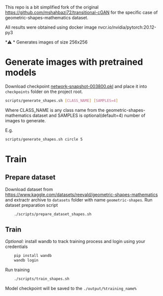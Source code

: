 This repo is a bit simplified fork of the original https://github.com/mshahbazi72/transitional-cGAN for the specific case of geometric-shapes-mathematics dataset. 

All results were obtained using docker image nvcr.io/nvidia/pytorch:20.12-py3

*⚠️ * Generates images of size 256x256

# Generate images with pretrained models
Download checkpoint [network-snapshot-003800.pkl](https://drive.google.com/file/d/1lKRhnbjQM8birI_X12JDd3L4ePvVfMDO/view?usp=sharing) and place it into `checkpoints` folder on the project root.

```bash
scripts/generate_shapes.sh [CLASS_NAME] [SAMPLES=4]
```

Where CLASS_NAME is any class name from the geometric-shapes-mathematics dataset and SAMPLES is optional(default=4) number of images to generate.

E.g.

```bash
scripts/generate_shapes.sh circle 5
```

# Train
## Prepare dataset
Download dataset from https://www.kaggle.com/datasets/reevald/geometric-shapes-mathematics and extractr archive to `datasets` folder with name `geometric-shapes`.
Run dataset preparation script 
```bash
    ./scripts/prepare_dataset_shapes.sh
```

## Train
_Optional:_ install wandb to track training process and login using your credentials
```bash
    pip install wandb
    wandb login
```

Run training 
```bash
    ./scripts/train_shapes.sh
```

Model checkpoint will be saved to the `./output/%training_name%`
